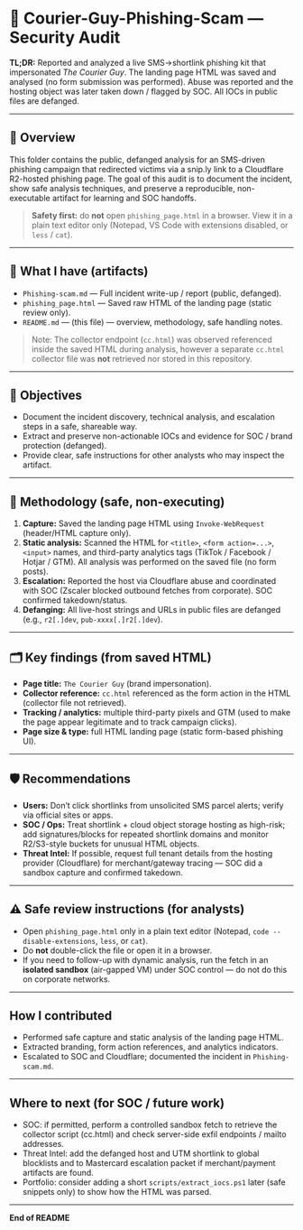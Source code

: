 # 🚨 Courier-Guy-Phishing-Scam — Security Audit

**TL;DR:** Reported and analyzed a live SMS→shortlink phishing kit that impersonated *The Courier Guy*. The landing page HTML was saved and analysed (no form submission was performed). Abuse was reported and the hosting object was later taken down / flagged by SOC. All IOCs in public files are defanged.

---

## 📌 Overview
This folder contains the public, defanged analysis for an SMS-driven phishing campaign that redirected victims via a snip.ly link to a Cloudflare R2-hosted phishing page. The goal of this audit is to document the incident, show safe analysis techniques, and preserve a reproducible, non-executable artifact for learning and SOC handoffs.

> **Safety first:** do **not** open `phishing_page.html` in a browser. View it in a plain text editor only (Notepad, VS Code with extensions disabled, or `less` / `cat`).

---

## 🔎 What I have (artifacts)
- `Phishing-scam.md` — Full incident write-up / report (public, defanged).  
- `phishing_page.html` — Saved raw HTML of the landing page (static review only).  
- `README.md` — (this file) — overview, methodology, safe handling notes.

> Note: The collector endpoint (`cc.html`) was observed referenced inside the saved HTML during analysis, however a separate `cc.html` collector file was **not** retrieved nor stored in this repository.

---

## 🎯 Objectives
- Document the incident discovery, technical analysis, and escalation steps in a safe, shareable way.  
- Extract and preserve non-actionable IOCs and evidence for SOC / brand protection (defanged).  
- Provide clear, safe instructions for other analysts who may inspect the artifact.

---

## 🧪 Methodology (safe, non-executing)
1. **Capture:** Saved the landing page HTML using `Invoke-WebRequest` (header/HTML capture only).  
2. **Static analysis:** Scanned the HTML for `<title>`, `<form action=...>`, `<input>` names, and third-party analytics tags (TikTok / Facebook / Hotjar / GTM). All analysis was performed on the saved file (no form posts).  
3. **Escalation:** Reported the host via Cloudflare abuse and coordinated with SOC (Zscaler blocked outbound fetches from corporate). SOC confirmed takedown/status.  
4. **Defanging:** All live-host strings and URLs in public files are defanged (e.g., `r2[.]dev`, `pub-xxxx[.]r2[.]dev`).

---

## 🗂 Key findings (from saved HTML)
- **Page title:** `The Courier Guy` (brand impersonation).  
- **Collector reference:** `cc.html` referenced as the form action in the HTML (collector file not retrieved).  
- **Tracking / analytics:** multiple third-party pixels and GTM (used to make the page appear legitimate and to track campaign clicks).  
- **Page size & type:** full HTML landing page (static form-based phishing UI).

---

## 🛡 Recommendations
- **Users:** Don’t click shortlinks from unsolicited SMS parcel alerts; verify via official sites or apps.  
- **SOC / Ops:** Treat shortlink + cloud object storage hosting as high-risk; add signatures/blocks for repeated shortlink domains and monitor R2/S3-style buckets for unusual HTML objects.  
- **Threat Intel:** If possible, request full tenant details from the hosting provider (Cloudflare) for merchant/gateway tracing — SOC did a sandbox capture and confirmed takedown.

---

## ⚠️ Safe review instructions (for analysts)
- Open `phishing_page.html` only in a plain text editor (Notepad, `code --disable-extensions`, `less`, or `cat`).  
- Do **not** double-click the file or open it in a browser.  
- If you need to follow-up with dynamic analysis, run the fetch in an **isolated sandbox** (air-gapped VM) under SOC control — do not do this on corporate networks.

---

## How I contributed
- Performed safe capture and static analysis of the landing page HTML.  
- Extracted branding, form action references, and analytics indicators.  
- Escalated to SOC and Cloudflare; documented the incident in `Phishing-scam.md`.

---

## Where to next (for SOC / future work)
- SOC: if permitted, perform a controlled sandbox fetch to retrieve the collector script (cc.html) and check server-side exfil endpoints / mailto addresses.  
- Threat Intel: add the defanged host and UTM shortlink to global blocklists and to Mastercard escalation packet if merchant/payment artifacts are found.  
- Portfolio: consider adding a short `scripts/extract_iocs.ps1` later (safe snippets only) to show how the HTML was parsed.

---

**End of README**

